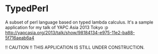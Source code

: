 TypedPerl
=========

A subset of perl language based on typed lambda calculus.
It's a sample application for my talk of YAPC Asia 2013 Tokyo :p
http://yapcasia.org/2013/talk/show/98184134-e975-11e2-ba88-5f716aeab6a4

!! CAUTION !!
THIS APPLICATION IS STILL UNDER CONSTRUCTION.
